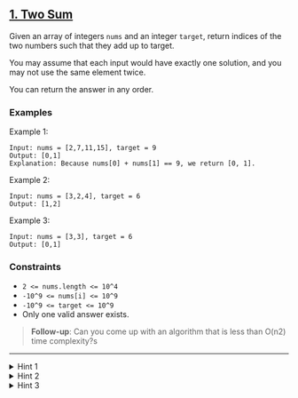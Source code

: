 ##  [1. Two Sum](https://leetcode.com/problems/two-sums)

Given an array of integers `nums` and an integer `target`, return indices of the two numbers such that they add up to target.

You may assume that each input would have exactly one solution, and you may not use the same element twice.

You can return the answer in any order.

### Examples
Example 1:
```
Input: nums = [2,7,11,15], target = 9
Output: [0,1]
Explanation: Because nums[0] + nums[1] == 9, we return [0, 1].
```

Example 2:
```
Input: nums = [3,2,4], target = 6
Output: [1,2]
```

Example 3:
```
Input: nums = [3,3], target = 6
Output: [0,1]
```

### Constraints
+ `2 <= nums.length <= 10^4`
+ `-10^9 <= nums[i] <= 10^9`
+ `-10^9 <= target <= 10^9`
+ Only one valid answer exists.


> **Follow-up**: Can you come up with an algorithm that is less than O(n2) time complexity?s

---

<details>
    <summary>Hint 1</summary>

    A really brute force way would be to search for all possible pairs of numbers but that would be too slow. Again, it's best to try out brute force solutions for just for completeness. It is from these brute force solutions that you can come up with optimizations.
</details>

<details>
    <summary>Hint 2</summary>

    So, if we fix one of the numbers, say `x`, we have to scan the entire array to find the next number `y` which is `value - x` where value is the input parameter. Can we change our array somehow so that this search becomes faster?
</details>

<details>
    <summary>Hint 3</summary>

    The second train of thought is, without changing the array, can we use additional space somehow? Like maybe a hash map to speed up the search?
</details>